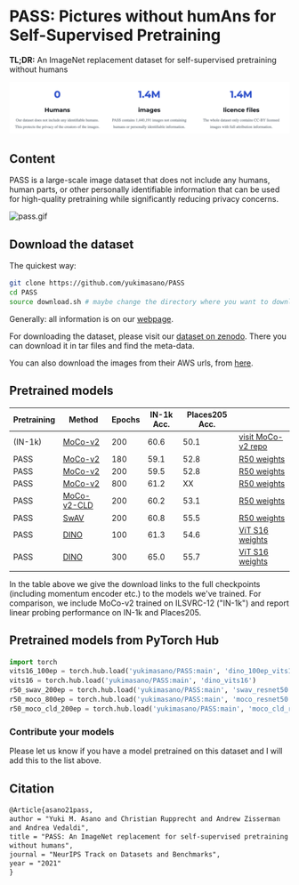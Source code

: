 # PASS: Pictures without humAns for Self-Supervised Pretraining 
**TL;DR:** An ImageNet replacement dataset for self-supervised pretraining without humans 

![img.png](img.png?style=centerme)



## Content
PASS is a large-scale image dataset that does not include any humans, human parts, or other personally identifiable information that can be used for high-quality pretraining while significantly reducing privacy concerns.

![pass.gif](pass.gif)

## Download the dataset

The quickest way:
```sh
git clone https://github.com/yukimasano/PASS
cd PASS
source download.sh # maybe change the directory where you want to download it
```
Generally: all information is on our [webpage](https://www.robots.ox.ac.uk/~vgg/research/pass/).

For downloading the dataset, please visit our [dataset on zenodo](https://zenodo.org/record/5528345). There you can download it in tar files and find the meta-data.

You can also download the images from their AWS urls, from [here](https://www.robots.ox.ac.uk/~vgg/research/pass/pass_urls.txt).

## Pretrained models
| Pretraining | Method                                                                 | Epochs | IN-1k Acc. | Places205 Acc. |                                                                                                                                              |
|-------------|------------------------------------------------------------------------|--------|------------|----------------|----------------------------------------------------------------------------------------------------------------------------------------------|
| (IN-1k)     | [MoCo-v2 ](https://github.com/facebookresearch/moco)                   | 200    | 60.6       | 50.1           | [visit MoCo-v2 repo](https://github.com/facebookresearch/moco#models)                                                                        |
| PASS        | [MoCo-v2](https://github.com/facebookresearch/moco)                    | 180    | 59.1       | 52.8           | [R50 weights](https://www.robots.ox.ac.uk/~vgg/research/pass/pretrained_models/moco_v2_180ep_of200ep.pth.tar)                                |
| PASS        | [MoCo-v2](https://github.com/facebookresearch/moco)                    | 200    | 59.5       | 52.8           | [R50 weights](https://www.robots.ox.ac.uk/~vgg/research/pass/pretrained_models/moco_v2_200ep.pth.tar)                                        |
| PASS        | [MoCo-v2](https://github.com/facebookresearch/moco)                    | 800    | 61.2       | XX             | [R50 weights](https://www.robots.ox.ac.uk/~vgg/research/pass/pretrained_models/moco_v2_800ep.pth.tar)                                        |
| PASS        | [MoCo-v2-CLD](https://github.com/frank-xwang/CLD-UnsupervisedLearning) | 200    | 60.2       | 53.1           | [R50 weights](https://www.robots.ox.ac.uk/~vgg/research/pass/pretrained_models/moco_v2_CLD_200ep.pth.tar)                                    |
| PASS        | [SwAV](https://github.com/facebookresearch/swav)                       | 200    | 60.8       | 55.5           | [R50 weights](https://www.robots.ox.ac.uk/~vgg/research/pass/pretrained_models/swav_200ep.pth.tar)                                           |
| PASS        | [DINO](https://github.com/facebookresearch/dino)                       | 100    | 61.3       | 54.6           | [ViT S16 weights](https://www.robots.ox.ac.uk/~vgg/research/pass/pretrained_models/dino_deit_100ep.pth.tar)                                  |
| PASS        | [DINO](https://github.com/facebookresearch/dino)                       | 300    | 65.0       | 55.7           | [ViT S16 weights](https://www.robots.ox.ac.uk/~vgg/research/pass/pretrained_models/dino_deit_300ep_ttemp0o07_warumup30ep_normlayerF.pth.tar) |
|             |                                                                        |        |            |                |                                                                                                                                              |

In the table above we give the download links to the full checkpoints (including momentum encoder etc.) to the models we've trained. 
For comparison, we include MoCo-v2 trained on ILSVRC-12 ("IN-1k") and report linear probing performance on IN-1k and Places205.

## Pretrained models from PyTorch Hub
```python
import torch
vits16_100ep = torch.hub.load('yukimasano/PASS:main', 'dino_100ep_vits16')
vits16 = torch.hub.load('yukimasano/PASS:main', 'dino_vits16')
r50_swav_200ep = torch.hub.load('yukimasano/PASS:main', 'swav_resnet50')
r50_moco_800ep = torch.hub.load('yukimasano/PASS:main', 'moco_resnet50')
r50_moco_cld_200ep = torch.hub.load('yukimasano/PASS:main', 'moco_cld_resnet50')
```  
  
### Contribute your models

Please let us know if you have a model pretrained on this dataset and I will add this to the list above.

## Citation
```
@Article{asano21pass,
author = "Yuki M. Asano and Christian Rupprecht and Andrew Zisserman and Andrea Vedaldi",
title = "PASS: An ImageNet replacement for self-supervised pretraining without humans",
journal = "NeurIPS Track on Datasets and Benchmarks",
year = "2021"
} 
```
